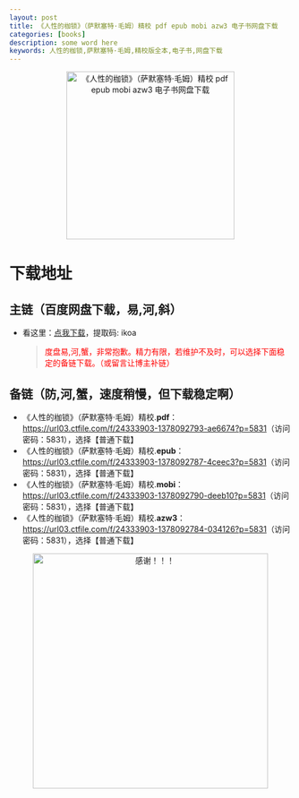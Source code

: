 ```yaml
---
layout: post
title: 《人性的枷锁》（萨默塞特·毛姆）精校 pdf epub mobi azw3 电子书网盘下载
categories: [books]
description: some word here
keywords: 人性的枷锁,萨默塞特·毛姆,精校版全本,电子书,网盘下载
---
```


<div align="center"><img src="https://qweree.cn/wp-content/uploads/2024/10/ren-xing-de-jia-suo.jpg" alt="《人性的枷锁》（萨默塞特·毛姆）精校 pdf epub mobi azw3 电子书网盘下载" width="300px" height="auto"></div>

# 下载地址

## 主链（百度网盘下载，易,河,斜）

- 看这里：[点我下载](https://pan.baidu.com/s/1iMXUbSbtZQZjDcqDmnWUyw?pwd=ikoa)，提取码: ikoa

  > <p style="color:red" >度盘易,河,蟹，非常抱歉。精力有限，若维护不及时，可以选择下面稳定的备链下载。（或留言让博主补链）</p>

## 备链（防,河,蟹，速度稍慢，但下载稳定啊）

- 《人性的枷锁》（萨默塞特·毛姆）精校.**pdf**：<https://url03.ctfile.com/f/24333903-1378092793-ae6674?p=5831>（访问密码：5831），选择【普通下载】
- 《人性的枷锁》（萨默塞特·毛姆）精校.**epub**：<https://url03.ctfile.com/f/24333903-1378092787-4ceec3?p=5831>（访问密码：5831），选择【普通下载】
- 《人性的枷锁》（萨默塞特·毛姆）精校.**mobi**：<https://url03.ctfile.com/f/24333903-1378092790-deeb10?p=5831>（访问密码：5831），选择【普通下载】
- 《人性的枷锁》（萨默塞特·毛姆）精校.**azw3**：<https://url03.ctfile.com/f/24333903-1378092784-034126?p=5831>（访问密码：5831），选择【普通下载】

<div align="center"><img src="https://pic.imgdb.cn/item/661246bf68eb935713c7f81c.gif" alt="感谢！！！" width="420px" height="auto"/></div>
